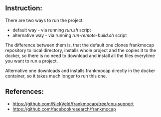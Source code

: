 ## Instruction:

There are two ways to run the project:

* default way - via running *run.sh* script
* alternative way - via running *run-remote-build.sh* script

The difference between them is, that the default one clones frankmocap repository to local directory, installs whole
project and the copies it to the docker, so there is no need to download and install all the files everytime you want to
run a project.

Alternative one downloads and installs frankmocap directly in the docker container, so it takes much longer to run this
one.

[comment]: <> (## Notes:)

## References:
* https://github.com/NickVeld/frankmocap/tree/cpu-support
* https://github.com/facebookresearch/frankmocap
